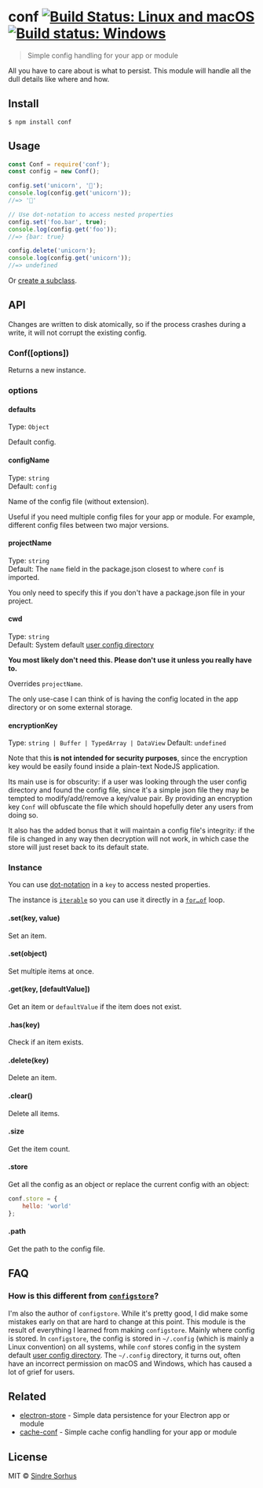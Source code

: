 # conf [![Build Status: Linux and macOS](https://travis-ci.org/sindresorhus/conf.svg?branch=master)](https://travis-ci.org/sindresorhus/conf) [![Build status: Windows](https://ci.appveyor.com/api/projects/status/n88jwh3aju39i0p2/branch/master?svg=true)](https://ci.appveyor.com/project/sindresorhus/conf/branch/master)

> Simple config handling for your app or module

All you have to care about is what to persist. This module will handle all the dull details like where and how.


## Install

```
$ npm install conf
```


## Usage

```js
const Conf = require('conf');
const config = new Conf();

config.set('unicorn', '🦄');
console.log(config.get('unicorn'));
//=> '🦄'

// Use dot-notation to access nested properties
config.set('foo.bar', true);
console.log(config.get('foo'));
//=> {bar: true}

config.delete('unicorn');
console.log(config.get('unicorn'));
//=> undefined
```

Or [create a subclass](https://github.com/sindresorhus/electron-store/blob/master/index.js).


## API

Changes are written to disk atomically, so if the process crashes during a write, it will not corrupt the existing config.

### Conf([options])

Returns a new instance.

### options

#### defaults

Type: `Object`

Default config.

#### configName

Type: `string`<br>
Default: `config`

Name of the config file (without extension).

Useful if you need multiple config files for your app or module. For example, different config files between two major versions.

#### projectName

Type: `string`<br>
Default: The `name` field in the package.json closest to where `conf` is imported.

You only need to specify this if you don't have a package.json file in your project.

#### cwd

Type: `string`<br>
Default: System default [user config directory](https://github.com/sindresorhus/env-paths#pathsconfig)

**You most likely don't need this. Please don't use it unless you really have to.**

Overrides `projectName`.

The only use-case I can think of is having the config located in the app directory or on some external storage.

#### encryptionKey

Type: `string | Buffer | TypedArray | DataView`
Default: `undefined`

Note that this **is not intended for security purposes**, since the encryption key would be easily found inside a plain-text NodeJS application.

Its main use is for obscurity: if a user was looking through the user config directory and found the config file, since it's a simple json file they may be tempted to modify/add/remove a key/value pair. By providing an encryption key `Conf` will obfuscate the file which should hopefully deter any users from doing so.

It also has the added bonus that it will maintain a config file's integrity: if the file is changed in any way then decryption will not work, in which case the store will just reset back to its default state.

### Instance

You can use [dot-notation](https://github.com/sindresorhus/dot-prop) in a `key` to access nested properties.

The instance is [`iterable`](https://developer.mozilla.org/en/docs/Web/JavaScript/Reference/Iteration_protocols) so you can use it directly in a [`for…of`](https://developer.mozilla.org/en/docs/Web/JavaScript/Reference/Statements/for...of) loop.

#### .set(key, value)

Set an item.

#### .set(object)

Set multiple items at once.

#### .get(key, [defaultValue])

Get an item or `defaultValue` if the item does not exist.

#### .has(key)

Check if an item exists.

#### .delete(key)

Delete an item.

#### .clear()

Delete all items.

#### .size

Get the item count.

#### .store

Get all the config as an object or replace the current config with an object:

```js
conf.store = {
	hello: 'world'
};
```

#### .path

Get the path to the config file.



## FAQ

### How is this different from [`configstore`](https://github.com/yeoman/configstore)?

I'm also the author of `configstore`. While it's pretty good, I did make some mistakes early on that are hard to change at this point. This module is the result of everything I learned from making `configstore`. Mainly where config is stored. In `configstore`, the config is stored in `~/.config` (which is mainly a Linux convention) on all systems, while `conf` stores config in the system default [user config directory](https://github.com/sindresorhus/env-paths#pathsconfig). The `~/.config` directory, it turns out, often have an incorrect permission on macOS and Windows, which has caused a lot of grief for users.


## Related

- [electron-store](https://github.com/sindresorhus/electron-store) - Simple data persistence for your Electron app or module
- [cache-conf](https://github.com/SamVerschueren/cache-conf) - Simple cache config handling for your app or module


## License

MIT © [Sindre Sorhus](https://sindresorhus.com)
